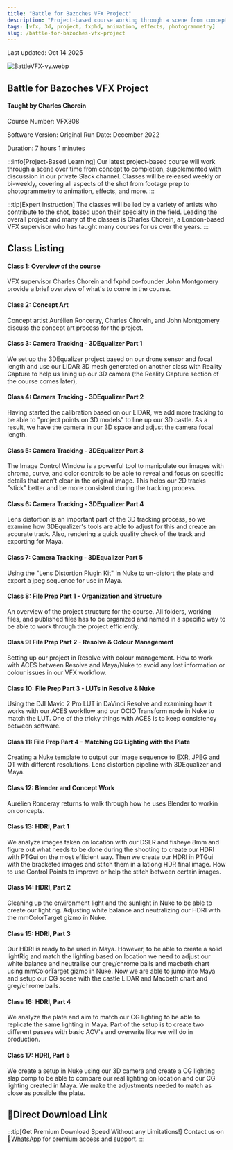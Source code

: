 ```yaml
---
title: "Battle for Bazoches VFX Project"
description: "Project-based course working through a scene from concept to completion with footage prep, photogrammetry, animation and effects"
tags: [vfx, 3d, project, fxphd, animation, effects, photogrammetry]
slug: /battle-for-bazoches-vfx-project
---
```


Last updated: Oct 14 2025

![BattleVFX-vy.webp](https://list.ucards.store/d/img/BattleVFX-vy.webp)

## Battle for Bazoches VFX Project

#### Taught by Charles Chorein

Course Number: VFX308

Software Version: Original Run Date: December 2022

Duration: 7 hours 1 minutes

:::info[Project-Based Learning]
Our latest project-based course will work through a scene over time from concept to completion, supplemented with discussion in our private Slack channel. Classes will be released weekly or bi-weekly, covering all aspects of the shot from footage prep to photogrammetry to animation, effects, and more.
:::

:::tip[Expert Instruction]
The classes will be led by a variety of artists who contribute to the shot, based upon their specialty in the field. Leading the overall project and many of the classes is Charles Chorein, a London-based VFX supervisor who has taught many courses for us over the years.
:::

## Class Listing

#### Class 1: Overview of the course

VFX supervisor Charles Chorein and fxphd co-founder John Montgomery provide a brief overview of what's to come in the course.

#### Class 2: Concept Art

Concept artist Aurélien Ronceray, Charles Chorein, and John Montgomery discuss the concept art process for the project.

#### Class 3: Camera Tracking - 3DEqualizer Part 1

We set up the 3DEqualizer project based on our drone sensor and focal length and use our LIDAR 3D mesh generated on another class with Reality Capture to help us lining up our 3D camera (the Reality Capture section of the course comes later),

#### Class 4: Camera Tracking - 3DEqualizer Part 2

Having started the calibration based on our LIDAR, we add more tracking to be able to "project points on 3D models" to line up our 3D castle. As a result, we have the camera in our 3D space and adjust the camera focal length.

#### Class 5: Camera Tracking - 3DEqualizer Part 3

The Image Control Window is a powerful tool to manipulate our images with chroma, curve, and color controls to be able to reveal and focus on specific details that aren't clear in the original image. This helps our 2D tracks "stick" better and be more consistent during the tracking process.

#### Class 6: Camera Tracking - 3DEqualizer Part 4

Lens distortion is an important part of the 3D tracking process, so we examine how 3DEqualizer's tools are able to adjust for this and create an accurate track. Also, rendering a quick quality check of the track and exporting for Maya.

#### Class 7: Camera Tracking - 3DEqualizer Part 5

Using the "Lens Distortion Plugin Kit" in Nuke to un-distort the plate and export a jpeg sequence for use in Maya.

#### Class 8: File Prep Part 1 - Organization and Structure

An overview of the project structure for the course. All folders, working files, and published files has to be organized and named in a specific way to be able to work through the project efficiently.

#### Class 9: File Prep Part 2 - Resolve & Colour Management

Setting up our project in Resolve with colour management. How to work with ACES between Resolve and Maya/Nuke to avoid any lost information or colour issues in our VFX workflow.

#### Class 10: File Prep Part 3 - LUTs in Resolve & Nuke

Using the DJI Mavic 2 Pro LUT in DaVinci Resolve and examining how it works with our ACES workflow and our OCIO Transform node in Nuke to match the LUT. One of the tricky things with ACES is to keep consistency between software.

#### Class 11: File Prep Part 4 - Matching CG Lighting with the Plate

Creating a Nuke template to output our image sequence to EXR, JPEG and QT with different resolutions. Lens distortion pipeline with 3DEqualizer and Maya.

#### Class 12: Blender and Concept Work

Aurélien Ronceray returns to walk through how he uses Blender to workin on concepts.

#### Class 13: HDRI, Part 1

We analyze images taken on location with our DSLR and fisheye 8mm and figure out what needs to be done during the shooting to create our HDRI with PTGui on the most efficient way. Then we create our HDRI in PTGui with the bracketed images and stitch them in a latlong HDR final image. How to use Control Points to improve or help the stitch between certain images.

#### Class 14: HDRI, Part 2

Cleaning up the environment light and the sunlight in Nuke to be able to create our light rig. Adjusting white balance and neutralizing our HDRI with the mmColorTarget gizmo in Nuke.

#### Class 15: HDRI, Part 3

Our HDRI is ready to be used in Maya. However, to be able to create a solid lightRig and match the lighting based on location we need to adjust our white balance and neutralise our grey/chrome balls and macbeth chart using mmColorTarget gizmo in Nuke. Now we are able to jump into Maya and setup our CG scene with the castle LIDAR and Macbeth chart and grey/chrome balls.

#### Class 16: HDRI, Part 4

We analyze the plate and aim to match our CG lighting to be able to replicate the same lighting in Maya. Part of the setup is to create two different passes with basic AOV's and overwrite like we will do in production.

#### Class 17: HDRI, Part 5

We create a setup in Nuke using our 3D camera and create a CG lighting slap comp to be able to compare our real lighting on location and our CG lighting created in Maya. We make the adjustments needed to match as close as possible the plate.

## 🚀Direct Download Link

:::tip[Get Premium Download Speed Without any Limitations!]
Contact us on [💬WhatsApp](https://wa.me/+8613237610083) for premium  access and support.
:::
